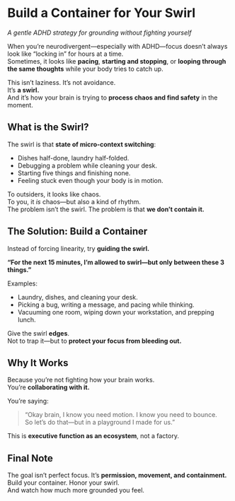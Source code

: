 # Build a Container for Your Swirl  
*A gentle ADHD strategy for grounding without fighting yourself*  

When you’re neurodivergent—especially with ADHD—focus doesn’t always look like “locking in” for hours at a time.  
Sometimes, it looks like **pacing**, **starting and stopping**, or **looping through the same thoughts** while your body tries to catch up.  

This isn’t laziness. It’s not avoidance.  
It’s **a swirl.**  
And it’s how your brain is trying to **process chaos and find safety** in the moment.

## What is the Swirl?

The swirl is that **state of micro-context switching**:  
- Dishes half-done, laundry half-folded.  
- Debugging a problem while cleaning your desk.  
- Starting five things and finishing none.  
- Feeling stuck even though your body is in motion.  

To outsiders, it looks like chaos.  
To you, it *is* chaos—but also a kind of rhythm.  
The problem isn’t the swirl. The problem is that **we don’t contain it.**

## The Solution: Build a Container

Instead of forcing linearity, try **guiding the swirl.**  

**“For the next 15 minutes, I’m allowed to swirl—but only between these 3 things.”**  

Examples:  
- Laundry, dishes, and cleaning your desk.  
- Picking a bug, writing a message, and pacing while thinking.  
- Vacuuming one room, wiping down your workstation, and prepping lunch.  

Give the swirl **edges**.  
Not to trap it—but to **protect your focus from bleeding out.**

## Why It Works

Because you’re not fighting how your brain works.  
You’re **collaborating with it.**

You’re saying:  
> “Okay brain, I know you need motion. I know you need to bounce.  
> So let’s do that—but in a playground I made for us.”

This is **executive function as an ecosystem**, not a factory.

## Final Note

The goal isn’t perfect focus. It’s **permission, movement, and containment.**  
Build your container. Honor your swirl.  
And watch how much more grounded you feel.